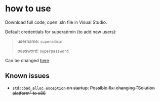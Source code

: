 # how to use
Download full code, open .sln file in Visual Studio.

Default credentials for superadmin (to add new users):

> username: `superadmin`
>
> password: `superpassword`

Can be changed [here](https://github.com/bsuir-labs/klim/blob/969d14c1e2409fd0bc3bace11286713fabe9b1b3/klimasNovy/main.cpp#L57)


## Known issues
* ~~`std::bad_alloc exception` on startup;~~
  ~~Possible fix: changing "Solution platform" to x86~~
